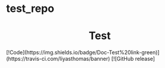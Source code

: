# test_repo

<h1 align=center> Test </h1>
[!Code](https://img.shields.io/badge/Doc-Test%20link-green)](https://travis-ci.com/liyasthomas/banner) [![GitHub release]






